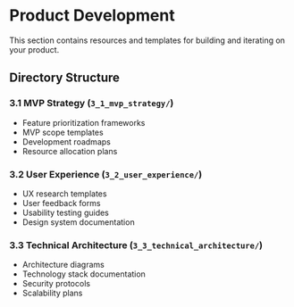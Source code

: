 # Product Development

This section contains resources and templates for building and iterating on your product.

## Directory Structure

### 3.1 MVP Strategy (`3_1_mvp_strategy/`)
- Feature prioritization frameworks
- MVP scope templates
- Development roadmaps
- Resource allocation plans

### 3.2 User Experience (`3_2_user_experience/`)
- UX research templates
- User feedback forms
- Usability testing guides
- Design system documentation

### 3.3 Technical Architecture (`3_3_technical_architecture/`)
- Architecture diagrams
- Technology stack documentation
- Security protocols
- Scalability plans 